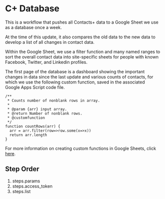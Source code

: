 # C+ Database

This is a workflow that pushes all Contacts+ data to a Google Sheet we use as a database once a week.

At the time of this update, it also compares the old data to the new data to develop a list of all changes in contact data.


Within the Google Sheet, we use a filter function and many named ranges to sort the overall contact data into site-specific sheets for people with 
known Facebook, Twitter, and Linkedin profiles. 

The first page of the database is a dashboard showing the important changes in data since the last update and various counts of contacts, for which we use the 
following custom function, saved in the associated Google Apps Script code file.

```
/**
 * Counts number of nonblank rows in array.
 *
 * @param {arr} input array.
 * @return Number of nonblank rows.
 * @customfunction
 */
function countRows(arr) {
  arr = arr.filter(row=>row.some(x=>x))
  return arr.length
}
```
For more information on creating custom functions in Google Sheets, click [here](https://developers.google.com/apps-script/guides/sheets/functions).


## Step Order
1. steps.params
2. steps.access_token
3. steps.list
